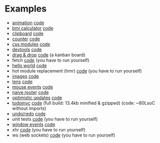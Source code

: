 # Examples

* [animation](http://joaomilho.github.io/act/examples/animation/) [code](https://github.com/joaomilho/act/blob/master/examples/animation/)
* [bmi calculator](http://joaomilho.github.io/act/examples/bmi/) [code](https://github.com/joaomilho/act/blob/master/examples/bmi/)
* [clipboard](http://joaomilho.github.io/act/examples/clipboard/) [code](https://github.com/joaomilho/act/blob/master/examples/clipboard/)
* [counter](http://joaomilho.github.io/act/examples/counter/) [code](https://github.com/joaomilho/act/blob/master/examples/counter/)
* [css modules](http://joaomilho.github.io/act/examples/css_modules/) [code](https://github.com/joaomilho/act/blob/master/examples/css_modules/)
* [devtools](http://joaomilho.github.io/act/examples/devtools/) [code](https://github.com/joaomilho/act/blob/master/examples/devtools/)
* [drag & drop](http://joaomilho.github.io/act/examples/drag_n_drop/) [code](https://github.com/joaomilho/act/blob/master/examples/drag_n_drop/) (a kanban board)
* fetch [code](https://github.com/joaomilho/act/blob/master/examples/fetch) (you have to run yourself)
* [hello world](http://joaomilho.github.io/act/examples/hello_world/) [code](https://github.com/joaomilho/act/blob/master/examples/hello_world/)
* hot module replacement (hmr) [code](https://github.com/joaomilho/act/blob/master/examples/hmr/) (you have to run yourself)
* [images](http://joaomilho.github.io/act/examples/images/) [code](https://github.com/joaomilho/act/blob/master/examples/images/)
* [lens](http://joaomilho.github.io/act/examples/lens/) [code](https://github.com/joaomilho/act/blob/master/examples/lens/)
* [mouse events](http://joaomilho.github.io/act/examples/mouse_events/) [code](https://github.com/joaomilho/act/blob/master/examples/mouse_events/)
* [naive router](http://joaomilho.github.io/act/examples/naive_router/) [code](https://github.com/joaomilho/act/blob/master/examples/naive_router/)
* [optimistic updates](http://joaomilho.github.io/act/examples/optimistic/) [code](https://github.com/joaomilho/act/blob/master/examples/optimistic/)
* [todomvc](http://joaomilho.github.io/act/examples/todomvc/) [code](https://github.com/joaomilho/act/blob/master/examples/todomvc/) (full build: 13.4kb minified & gzipped) (code: ~80LsoC without imports)
* [undo/redo](http://joaomilho.github.io/act/examples/undo/) [code](https://github.com/joaomilho/act/blob/master/examples/undo/)
* unit tests [code](https://github.com/joaomilho/act/blob/master/examples/unit_test/) (you have to run yourself)
* [window events](http://joaomilho.github.io/act/examples/window_events/) [code](https://github.com/joaomilho/act/blob/master/examples/window_events/)
* xhr [code](https://github.com/joaomilho/act/blob/master/examples/xhr) (you have to run yourself)
* ws (web sockets) [code](https://github.com/joaomilho/act/blob/master/examples/ws/) (you have to run yourself)
